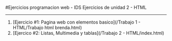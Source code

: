 #Ejercicios programacion web - IDS
Ejercicios de unidad 2 - HTML

---
1. [Ejercicio #1: Pagina web con elementos basico](/Trabajo 1 - HTML/Trabajo html brenda.html)
2. [Ejercico #2: Listas, Multimedia y tablas](/Trabajo 2 - HTML/index.html)
   
